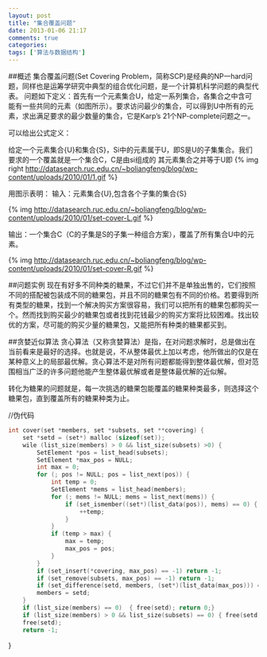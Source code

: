 ```yaml
---
layout: post
title: "集合覆盖问题"
date: 2013-01-06 21:17
comments: true
categories: 
tags: ['算法与数据结构']
---
```

##概述
集合覆盖问题(Set Covering Problem，简称SCP)是经典的NP一hard问题，同样也是运筹学研究中典型的组合优化问题，是一个计算机科学问题的典型代表。
问题如下定义：首先有一个元素集合U，给定一系列集合，各集合之中含可能有一些共同的元素（如图所示）。要求访问最少的集合，可以得到U中所有的元素，求出满足要求的最少数量的集合，它是Karp’s 21个NP-complete问题之一。

可以给出公式定义：

给定一个元素集合{U}和集合{﻿﻿﻿S}，Si中的元素属于U，即S是U的子集集合。我们要求的一个覆盖就是一个集合C，C是由si组成的 其元素集合之并等于U即
{% img right http://datasearch.ruc.edu.cn/~boliangfeng/blog/wp-content/uploads/2010/01/1.gif %}

用图示表明：
输入：元素集合{U},包含各个子集的集合{S}

{% img http://datasearch.ruc.edu.cn/~boliangfeng/blog/wp-content/uploads/2010/01/set-cover-L.gif %}

输出：一个集合C（C的子集是S的子集一种组合方案），覆盖了所有集合U中的元素。

{% img http://datasearch.ruc.edu.cn/~boliangfeng/blog/wp-content/uploads/2010/01/set-cover-R.gif %}

##问题实例
现在有好多不同种类的糖果，不过它们并不是单独出售的，它们按照不同的搭配被包装成不同的糖果包，并且不同的糖果包有不同的价格。若要得到所有类型的糖果，找到一个解决购买方案很容易，我们可以把所有的糖果包都购买一个。然而找到购买最少的糖果包或者找到花钱最少的购买方案将比较困难。找出较优的方案，尽可能的购买少量的糖果包，又能把所有种类的糖果都买到。

##贪婪近似算法
贪心算法（又称贪婪算法）是指，在对问题求解时，总是做出在当前看来是最好的选择。也就是说，不从整体最优上加以考虑，他所做出的仅是在某种意义上的局部最优解。贪心算法不是对所有问题都能得到整体最优解，但对范围相当广泛的许多问题他能产生整体最优解或者是整体最优解的近似解。

转化为糖果的问题就是，每一次挑选的糖果包能覆盖的糖果种类最多，则选择这个糖果包，直到覆盖所有的糖果种类为止。


//伪代码
``` c
int cover(set *members, set *subsets, set **covering) {
	set *setd = (set*) malloc (sizeof(set));
	wile (list_size(members) > 0 && list_size(subsets) >0) {
		SetElement *pos = list_head(subsets);
		SetElement *max_pos = NULL;
		int max = 0;
		for (; pos != NULL; pos = list_next(pos)) {
			int temp = 0;
			SetElement *mems = list_head(members);
			for (; mems != NULL; mems = list_next(mems)) {
				if (set_ismember((set*)(list_data(pos)), mems) == 0) {
					++temp;
				}
			}
			if (temp > max) {
				max = temp;
				max_pos = pos;
			}
		}
		if (set_insert(*covering, max_pos) == -1) return -1;
		if (set_remove(subsets, max_pos) == -1) return -1;
		if (set_difference(setd, members, (set*)(list_data(max_pos))) == -1) return -1;
		members = setd;
	}
	if (list_size(members) == 0)  { free(setd); return 0;}
	if (list_size(members) > 0 && list_size(subsets) == 0) { free(setd); return 1; }
	free(setd);
	return -1;
 ```
}